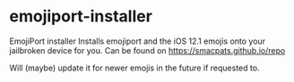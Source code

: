 # emojiport-installer
EmojiPort installer
Installs emojiport and the iOS 12.1 emojis onto your jailbroken device for you. Can be found on https://smacpats.github.io/repo

Will (maybe) update it for newer emojis in the future if requested to. 
